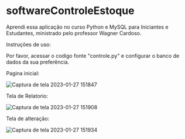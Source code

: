 # softwareControleEstoque
 Aprendi essa aplicação no curso Python e MySQL para Iniciantes e Estudantes, ministrado pelo professor Wagner Cardoso.
 
 Instruções de uso:
 
 Por favor, acessar o codigo fonte "controle.py" e configurar o banco de dados da sua preferência.
 
Pagina inicial:

![Captura de tela 2023-01-27 151847](https://user-images.githubusercontent.com/65283176/215164338-525b466e-9032-41b8-828d-f3b88fa4e7da.png)

Tela de Relatorio:

![Captura de tela 2023-01-27 151908](https://user-images.githubusercontent.com/65283176/215164426-8264f7d4-27f2-4705-9b35-74a0387a9723.png)

Tela de alteração:

![Captura de tela 2023-01-27 151934](https://user-images.githubusercontent.com/65283176/215164483-c26c8327-810e-49b3-a1ec-c8e74dcf9907.png)


